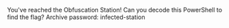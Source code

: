You've reached the Obfuscation Station!
Can you decode this PowerShell to find the flag?
Archive password: infected-station